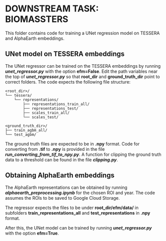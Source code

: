 
# DOWNSTREAM TASK: BIOMASSTERS

This folder contains code for training a UNet regression model on TESSERA and AlphaEarth embeddings. 

## UNet model on TESSERA embeddings

The UNet regressor can be trained on the TESSERA embeddings by running ***unet_regressor.py*** with the option **efm=False**. Edit the path variables near the top of ***unet_regressor.py*** so that **root_dir** and **ground_truth_dir** point to correct folders. The code expects the following file structure:

```text
<root_dir>/
└── tessera/
    └── representations/
        ├── representations_train_all/
        ├── representations_test/
        ├── scales_train_all/
        └── scales_test/

<ground_truth_dir>/
├── train_agbm_all/
└── test_agbm/
```


The ground truth files are expected to be in **.npy** format. Code for converting from **.tif** to **.npy** is provided in the file ***run_converting_from_tif_to_npy.py***. A function for clipping the ground truth data to a threshold can be found in the file ***clipping.py***.


## Obtaining AlphaEarth embeddings

The AlphaEarth representations can be obtained by running ***alphaearth_preprocessing.ipynb*** for the chosen ROI and year. The code assumes the ROIs to be saved to Google Cloud Storage. 

The regressor expects the files to be under **root_dir/efm/data/** in subfolders **train_representations_all** and **test_representations** in **.npy** format. 

After this, the UNet model can be trained by running ***unet_regressor.py*** with the option **efm=True**. 